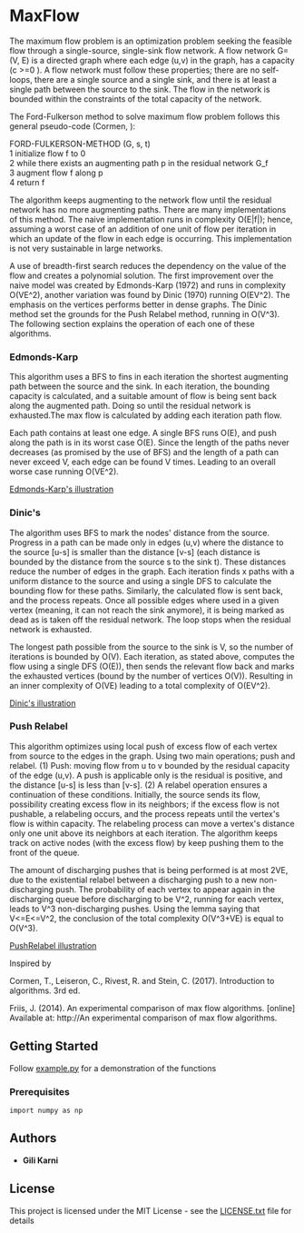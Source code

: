 # MaxFlow


The maximum flow problem is an optimization problem seeking the feasible flow through a single-source, single-sink flow network. A flow network G=(V, E) is a directed graph where each edge (u,v) in the graph, has a capacity (c >=0 ). A flow network must follow these properties; there are no self-loops, there are a single source and a single sink, and there is at least a single path between the source to the sink. The flow in the network is bounded within the constraints of the total capacity of the network.   
  
The Ford-Fulkerson method to solve maximum flow problem follows this general pseudo-code (Cormen, ):  
  
FORD-FULKERSON-METHOD (G, s, t)  
1  initialize flow f to 0  
2  while there exists an augmenting path p in the residual network G_f  
3     augment flow f along p  
4  return f  
  
The algorithm keeps augmenting to the network flow until the residual network has no more augmenting paths. There are many implementations of this method. The naive implementation runs in complexity O(E|f|); hence, assuming a worst case of an addition of one unit of flow per iteration in which an update of the flow in each edge is occurring. This implementation is not very sustainable in large networks.     
    
A use of breadth-first search reduces the dependency on the value of the flow and creates a polynomial solution. The first improvement over the naive model was created by Edmonds-Karp (1972) and runs in complexity O(VE^2), another variation was found by Dinic (1970) running O(EV^2). The emphasis on the vertices performs better in dense graphs. The Dinic method set the grounds for the Push Relabel method, running in O(V^3). The following section explains the operation of each one of these algorithms.  
  
### Edmonds-Karp  
  This algorithm uses a BFS to fins in each iteration the shortest augmenting path between the source and the sink. In each iteration, the bounding capacity is calculated, and a suitable amount of flow is being sent back along the augmented path. Doing so until the residual network is exhausted.The max flow is calculated by adding each iteration path flow.
  
   Each path contains at least one edge. A single BFS runs O(E), and push along the path is in its worst case O(E). Since the length of the paths never decreases (as promised by the use of BFS) and the length of a path can never exceed V, each edge can be found V times. Leading to an overall worse case running O(VE^2). 
     
[Edmonds-Karp's illustration](https://github.com/karnigili/MaxFlow/blob/master/illustrations/EdmondKarp.png)

### Dinic's
  The algorithm uses BFS to mark the nodes' distance from the source. Progress in a path can be made only in edges (u,v) where the distance to the source [u-s] is smaller than the distance [v-s] (each distance is bounded by the distance from the source s to the sink t). These distances reduce the number of edges in the graph. Each iteration finds x paths with a uniform distance to the source and using a single DFS to calculate the bounding flow for these paths. Similarly, the calculated flow is sent back, and the process repeats. Once all possible edges where used in a given vertex (meaning, it can not reach the sink anymore), it is being marked as dead as is taken off the residual network. The loop stops when the residual network is exhausted. 


  The longest path possible from the source to the sink is V, so the number of iterations is bounded by O(V). Each iteration, as stated above, computes the flow using a single DFS (O(E)), then sends the relevant flow back and marks the exhausted vertices (bound by the number of vertices O(V)). Resulting in an inner complexity of O(VE) leading to a total complexity of O(EV^2).  

[Dinic's illustration](https://github.com/karnigili/MaxFlow/blob/master/illustrations/Dinic.png)

### Push Relabel
  This algorithm optimizes using local push of excess flow of each vertex from source to the edges in the graph. Using two main operations; push and relabel. (1) Push: moving flow from u to v bounded by the residual capacity of the edge (u,v). A push is applicable only is the residual is positive, and the distance [u-s] is less than [v-s]. (2) A relabel operation ensures a continuation of these conditions. Initially, the source sends its flow, possibility creating excess flow in its neighbors; if the excess flow is not pushable, a relabeling occurs, and the process repeats until the vertex's flow is within capacity. The relabeling process can move a vertex's distance only one unit above its neighbors at each iteration. The algorithm keeps track on active nodes (with the excess flow) by keep pushing them to the front of the queue.  
  
  The amount of discharging pushes that is being performed is at most 2VE, due to the existential relabel between a discharging push to a new non-discharging push. The probability of each vertex to appear again in the discharging queue before discharging to be V^2, running for each vertex, leads to V^3 non-discharging pushes. Using the lemma saying that V<=E<=V^2, the conclusion of the total complexity O(V^3+VE) is equal to O(V^3).  


[PushRelabel illustration](https://github.com/karnigili/MaxFlow/blob/master/illustrations/PushRelabel.png)

Inspired by 

Cormen, T., Leiseron, C., Rivest, R. and Stein, C. (2017). Introduction to algorithms. 3rd ed.

Friis, J. (2014). An experimental comparison of max flow algorithms. [online] Available at: http://An experimental comparison of max flow algorithms.

## Getting Started

Follow [example.py](example.py) for a demonstration of the functions

### Prerequisites

```
import numpy as np
```


## Authors

* **Gili Karni** 


## License

This project is licensed under the MIT License - see the [LICENSE.txt](LICENSE.txt) file for details


